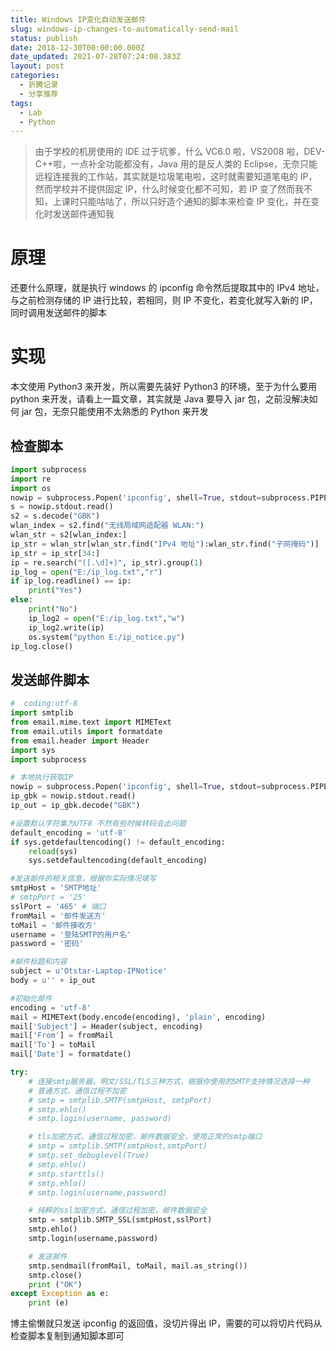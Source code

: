 ```yaml
---
title: Windows IP变化自动发送邮件
slug: windows-ip-changes-to-automatically-send-mail
status: publish
date: 2018-12-30T00:00:00.000Z
date_updated: 2021-07-28T07:24:08.383Z
layout: post
categories:
  - 折腾记录
  - 分享推荐
tags:
  - Lab
  - Python
---
```


> 由于学校的机房使用的 IDE 过于坑爹，什么 VC6.0 啦，VS2008 啦，DEV-C++啦，一点补全功能都没有，Java 用的是反人类的 Eclipse，无奈只能远程连接我的工作站，其实就是垃圾笔电啦，这时就需要知道笔电的 IP，然而学校并不提供固定 IP，什么时候变化都不可知，若 IP 变了然而我不知，上课时只能咕咕了，所以只好造个通知的脚本来检查 IP 变化，并在变化时发送邮件通知我

# 原理

还要什么原理，就是执行 windows 的 ipconfig 命令然后提取其中的 IPv4 地址，与之前检测存储的 IP 进行比较，若相同，则 IP 不变化，若变化就写入新的 IP，同时调用发送邮件的脚本

# 实现

本文使用 Python3 来开发，所以需要先装好 Python3 的环境，至于为什么要用 python 来开发，请看上一篇文章，其实就是 Java 要导入 jar 包，之前没解决如何 jar 包，无奈只能使用不太熟悉的 Python 来开发

## 检查脚本

```python
import subprocess
import re
import os
nowip = subprocess.Popen('ipconfig', shell=True, stdout=subprocess.PIPE, stderr=subprocess.STDOUT)
s = nowip.stdout.read()
s2 = s.decode("GBK")
wlan_index = s2.find("无线局域网适配器 WLAN:")
wlan_str = s2[wlan_index:]
ip_str = wlan_str[wlan_str.find("IPv4 地址"):wlan_str.find("子网掩码")]
ip_str = ip_str[34:]
ip = re.search("([.\d]+)", ip_str).group(1)
ip_log = open("E:/ip_log.txt","r")
if ip_log.readline() == ip:
    print("Yes")
else:
    print("No")
    ip_log2 = open("E:/ip_log.txt","w")
    ip_log2.write(ip)
    os.system("python E:/ip_notice.py")
ip_log.close()
```

## 发送邮件脚本

```python
#  coding:utf-8
import smtplib
from email.mime.text import MIMEText
from email.utils import formatdate
from email.header import Header
import sys
import subprocess

# 本地执行获取IP
nowip = subprocess.Popen('ipconfig', shell=True, stdout=subprocess.PIPE, stderr=subprocess.STDOUT)
ip_gbk = nowip.stdout.read()
ip_out = ip_gbk.decode("GBK")

#设置默认字符集为UTF8 不然有些时候转码会出问题
default_encoding = 'utf-8'
if sys.getdefaultencoding() != default_encoding:
    reload(sys)
    sys.setdefaultencoding(default_encoding)

#发送邮件的相关信息，根据你实际情况填写
smtpHost = 'SMTP地址'
# smtpPort = '25'
sslPort = '465' # 端口
fromMail = '邮件发送方'
toMail = '邮件接收方'
username = '登陆SMTP的用户名'
password = '密码'

#邮件标题和内容
subject = u'Otstar-Laptop-IPNotice'
body = u'' + ip_out

#初始化邮件
encoding = 'utf-8'
mail = MIMEText(body.encode(encoding), 'plain', encoding)
mail['Subject'] = Header(subject, encoding)
mail['From'] = fromMail
mail['To'] = toMail
mail['Date'] = formatdate()

try:
    # 连接smtp服务器，明文/SSL/TLS三种方式，根据你使用的SMTP支持情况选择一种
    # 普通方式，通信过程不加密
    # smtp = smtplib.SMTP(smtpHost, smtpPort)
    # smtp.ehlo()
    # smtp.login(username, password)

    # tls加密方式，通信过程加密，邮件数据安全，使用正常的smtp端口
    # smtp = smtplib.SMTP(smtpHost,smtpPort)
    # smtp.set_debuglevel(True)
    # smtp.ehlo()
    # smtp.starttls()
    # smtp.ehlo()
    # smtp.login(username,password)

    # 纯粹的ssl加密方式，通信过程加密，邮件数据安全
    smtp = smtplib.SMTP_SSL(smtpHost,sslPort)
    smtp.ehlo()
    smtp.login(username,password)

    # 发送邮件
    smtp.sendmail(fromMail, toMail, mail.as_string())
    smtp.close()
    print ("OK")
except Exception as e:
    print (e)
```

博主偷懒就只发送 ipconfig 的返回值，没切片得出 IP，需要的可以将切片代码从检查脚本复制到通知脚本即可
